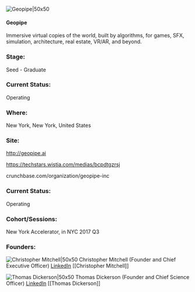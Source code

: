 

![Geopipe|50x50](https://apimg.techstars.com/connect/images/image_files/5954934cc9aec76af500000d/original/geopipe_pipe_simple_dark.png)

#### Geopipe
Immersive virtual copies of the world, built by algorithms, for games, SFX, simulation, architecture, real estate, VR/AR, and beyond.

### Stage: 
Seed - Graduate 

### Current Status: 
Operating

### Where:
New York, New York, United States

### Site:
http://geopipe.ai

https://techstars.wistia.com/medias/bcpdtgzrsj

crunchbase.com/organization/geopipe-inc

### Current Status: 
Operating

### Cohort/Sessions: 
New York Accelerator, in NYC 2017 Q3

### Founders: 

![Christopher Mitchell|50x50](https://apimg.techstars.com/connect/images/image_files/59549303c9aec76af500000c/original/headshot_conservatory.jpg) Christopher Mitchell (Founder and Chief Executive Officer) [LinkedIn](https://linkedin.com/in/drcmitchell) [[Christopher Mitchell]]

![Thomas Dickerson|50x50](https://apimg.techstars.com/connect/images/image_files/596009d59c66a9480300002e/original/13177650_10205824257116512_7931713886264549928_n.jpg) Thomas Dickerson (Founder and Chief Science Officer) [LinkedIn](https://linkedin.com/in/thomas-czewoja-dickerson-8006316a) [[Thomas Dickerson]]


